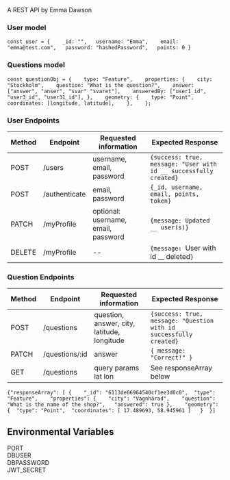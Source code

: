 A REST API by Emma Dawson

### User model

`const user = {   
_id: "",  
username: "Emma",   
email: "emma@test.com",  
password: "hashedPassword",  
points: 0 }`

### Questions model

`const questionObj = {   
  type: "Feature",   
  properties: {   
    city: "Stockholm",   
    question: "What is the question?",   
    answer: ["answer", "anser", "svar" "svaret"],   
    answeredBy: ["user1_id", "user3_id", "user31_id"], },   
  geometry: {   
    type: "Point",   
    coordinates: [longitude, latitude],   
    },   
  };`

### User Endpoints

| Method | Endpoint      | Requested information               | Expected Response                                                 |
| ------ | ------------- | ----------------------------------- | ----------------------------------------------------------------- |
| POST   | /users        | username, email, password           | `{success: true, message: "User with id __ successfully created}` |
| POST   | /authenticate | email, password                     | `{_id, username, email, points, token}`                           |
| PATCH  | /myProfile    | optional: username, email, password | `{message: Updated __ user(s)}`                                   |
| DELETE | /myProfile    | --                                  | `{message: `User with id \_\_ deleted`}`                          |

### Question Endpoints

| Method | Endpoint       | Requested information                       | Expected Response                                                     |
| ------ | -------------- | ------------------------------------------- | --------------------------------------------------------------------- |
| POST   | /questions     | question, answer, city, latitude, longitude | `{success: true, message: "Question with id __ successfully created}` |
| PATCH  | /questions/:id | answer                                      | `{ message: "Correct!" } `                                            |
| GET    | /questions     | query params lat lon                        | See responseArray below                                               |



`{"responseArray": [ {   
    "_id": "6113de66964540cf1ee3d0c0", 
    "type": "Feature",   
    "properties": {   
      "city": "Vagnhärad",   
      "question": "What is the name of the shop?",  
      "answered": true },   
    "geometry": { 
      "type": "Point", 
       "coordinates": [ 17.489693, 58.945961 ]  
       } 
      }]` 

## Environmental Variables

PORT    
DBUSER    
DBPASSWORD    
JWT_SECRET  
